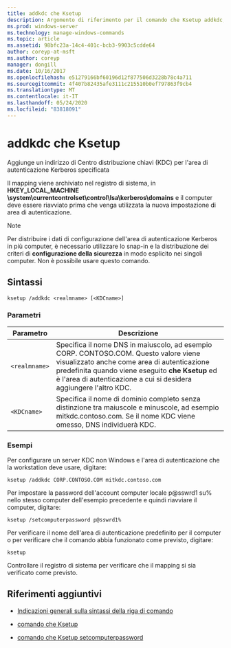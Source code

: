 ```yaml
---
title: addkdc che Ksetup
description: Argomento di riferimento per il comando che Ksetup addkdc, che consente di pubblicare un indirizzo Centro distribuzione chiavi (KDC) per l'area di autenticazione Kerberos specificata.
ms.prod: windows-server
ms.technology: manage-windows-commands
ms.topic: article
ms.assetid: 98bfc23a-14c4-401c-bcb3-9903c5cdde64
author: coreyp-at-msft
ms.author: coreyp
manager: dongill
ms.date: 10/16/2017
ms.openlocfilehash: e51279166bf60196d12f877506d3228b78c4a711
ms.sourcegitcommit: 4f407b82435afe3111c215510b0ef797863f9cb4
ms.translationtype: MT
ms.contentlocale: it-IT
ms.lasthandoff: 05/24/2020
ms.locfileid: "83818091"
---
```

# <a name="ksetup-addkdc"></a>addkdc che Ksetup

Aggiunge un indirizzo di Centro distribuzione chiavi (KDC) per l'area di autenticazione Kerberos specificata

Il mapping viene archiviato nel registro di sistema, in **HKEY_LOCAL_MACHINE \system\currentcontrolset\control\lsa\kerberos\domains** e il computer deve essere riavviato prima che venga utilizzata la nuova impostazione di area di autenticazione.

> [!NOTE]
> Per distribuire i dati di configurazione dell'area di autenticazione Kerberos in più computer, è necessario utilizzare lo snap-in e la distribuzione dei criteri di **configurazione della sicurezza** in modo esplicito nei singoli computer. Non è possibile usare questo comando.

## <a name="syntax"></a>Sintassi

```
ksetup /addkdc <realmname> [<KDCname>]
```

### <a name="parameters"></a>Parametri

| Parametro | Descrizione |
| --------- | ----------- |
| `<realmname>` | Specifica il nome DNS in maiuscolo, ad esempio CORP. CONTOSO.COM. Questo valore viene visualizzato anche come area di autenticazione predefinita quando viene eseguito **che Ksetup** ed è l'area di autenticazione a cui si desidera aggiungere l'altro KDC. |
| `<KDCname>` | Specifica il nome di dominio completo senza distinzione tra maiuscole e minuscole, ad esempio mitkdc.contoso.com. Se il nome KDC viene omesso, DNS individuerà KDC. |

### <a name="examples"></a>Esempi

Per configurare un server KDC non Windows e l'area di autenticazione che la workstation deve usare, digitare:

```
ksetup /addkdc CORP.CONTOSO.COM mitkdc.contoso.com
```

Per impostare la password dell'account computer locale p@sswrd1 su% nello stesso computer dell'esempio precedente e quindi riavviare il computer, digitare:

```
ksetup /setcomputerpassword p@sswrd1%
```

Per verificare il nome dell'area di autenticazione predefinito per il computer o per verificare che il comando abbia funzionato come previsto, digitare:

```
ksetup
```
Controllare il registro di sistema per verificare che il mapping si sia verificato come previsto.

## <a name="additional-references"></a>Riferimenti aggiuntivi

- [Indicazioni generali sulla sintassi della riga di comando](command-line-syntax-key.md)

- [comando che Ksetup](ksetup.md)

- [comando che Ksetup setcomputerpassword](ksetup-setcomputerpassword.md)
